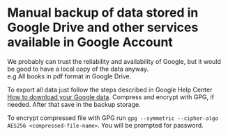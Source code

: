 # Manual backup of data stored in Google Drive and other services available in Google Account

We probably can trust the reliability and availability of Google, but it would be good to have a local copy of the data anyway.  
e.g All books in pdf format in Google Drive.

To export all data just follow the steps described in Google Help Center [How to download your Google data](https://support.google.com/accounts/answer/3024190). Compress and encrypt with GPG, if needed. After that save in the backup storage.  

To encrypt compressed file with GPG run `gpg --symmetric --cipher-algo AES256 <compressed-file-name>`. You will be prompted for password.
